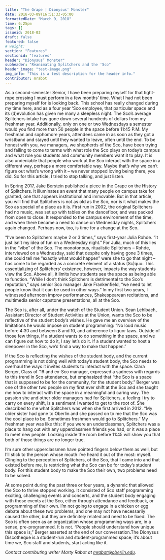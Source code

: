 ```yaml
---
title: "The Grape | Dionysus' Monster"
date: 2018-03-09T16:51:33-05:00
formattedDate: "March 9, 2018"
time: 6:25pm
tags: []
issueid: 2018-03
draft: false
featured: false
# weight: 
section: "Features"
sectionid: "features"
header: "Dionysus’ Monster"
subheader: "Reanimating Splitchers and the 'Sco"
header_image: "test-image.png"
img_info: "This is a test description for the header info."
contributor: mrabot
---
```


As a second-semester Senior, I have been preparing myself for that tight-rope crossing I must perform in a few months’ time. What I had not been preparing myself for is looking back. This school has really changed during my time here, and as a four year ‘Sco employee, that particular space and its (d)evolution has given me many a sleepless night. The Sco’s average Splitchers intake has gone down several hundreds of dollars from my freshman year. Additionally, only on one or two Wednesdays a semester would you find more than 50 people in the space before 11:45 P.M. My freshman and sophomore years, attendees came in as soon as they got a wristband and stayed until they wanted to leave, often until the end. To be honest with you, we managers, we shepherds of the Sco, have been trying and failing to come to terms with what role the Sco plays on today’s campus and what role you students and community members want it to play. It is also undeniable that people who work at the Sco interact with the space in a different way, perhaps a more comfortable way. Maybe that’s why we can’t figure out what’s wrong with it – we never stopped loving being there, you did. So for this article, I tried to stop talking, and just listen.

In Spring 2017, Jake Berstein published a piece in the Grape on the History of Splitchers. It illuminates an event that many people on campus take for granted, one that appears institutional and immovable. But in that article, you will find that Splitchers is not as old as the Sco, nor is it what makes the Sco as special of a place as it is. First run in 2002, the original Splitchers had no music, was set up with tables on the dancefloor, and was packed from open to close. It responded to the campus environment of the time, and when there became a need to dance on Wednesday nights, Splitchers again changed. Perhaps now, too, is time for a change at the Sco.
        
“I’ve been to Splitchers maybe 2 or 3 times,” says first-year Julia Rohde. “It just isn’t my idea of fun on a Wednesday night.” For Julia, much of this lies in the “vibe” of the Sco. The monotonous, ritualistic Splitchers – Rohde, interviewed on a Wednesday, said that despite only having gone 3 times, she could tell me “exactly what would happen” were she to go that night – has come to be regarded as a concrete element of a status (Sc)quo. This essentializing of Splitchers’ existence, however, impacts the way students view the Sco. Above all, it limits how students see the space as being able to function. “While I don’t think Splitchers is detrimental to the Sco’s reputation,” says senior Sco manager Jake Frankenfield, “we need to let people know that it can be used in other ways.” In my first two years, I witnessed afternoon improv performances, Shakespearean recitations, and multimedia senior capstone presentations, all at the Sco.

The Sco is, after all, under the watch of the Student Union. Sean Lehlbach, Assistant Director of Student Activities at the Union, wants the Sco to be reflective of the student body’s wishes. He gave me an overview of the limitations he would impose on student programming: “No loud music before 4:30 and between 8 and 10, and adherence to liquor laws. Outside of those few things, if a student wants to do something in the space, and we can figure out how to do it, I say let’s do it. If a student wanted to host a sleepover in the Sco, we’d find a way to make that happen.”

If the Sco is reflecting the wishes of the student body, and the current programming is not doing well with today’s student body, the Sco needs to overhaul the ways it invites students to interact with the space. Clara Berger, Class of ’16 and ex-Sco manager, expressed a sadness with regards to this trend in Sco attendance, but emphasized that “the Sco is a space that is supposed to be for the community, for the student body.” Berger was one of the other two people on my first ever shift at the Sco and she taught me how to interact with the space in a meaningful and caring way. The passion she and other older managers had for Splitchers, a feeling I try to carry on every shift, is a sentiment I wanted to get to the root of. She described to me what Splitchers was when she first arrived in 2012. “My older sister had gone to Oberlin and she passed on to me that the Sco was the cool place to be. Sometimes freshmen would go to Splitchers.” My freshman year was like this: if you were an underclassman, Splitchers was a place to hang out with any upperclassmen friends you had, or it was a place to meet new people. Looking inside the room before 11:45 will show you that both of those things are no longer true. 

I’m sure other upperclassmen have pointed fingers below them as well, but I’ll stick to the person whose mouth I’ve heard it out of the most: myself. Clinging to the perception of Splitchers, of the Sco, that I came into and that existed before me, is restricting what the Sco can be for today’s student body. For this student body to make the Sco their own, two problems need to be solved.

At some point during the past three or four years, a dynamic that allowed the Sco to thrive stopped working. It consisted of Sco staff programming exciting, challenging events and concerts, and the student body engaging with those events at the Sco, either through attendance and feedback, or programming of their own. I’m not going to engage in a chicken or egg debate about these two problems, and one may not have necessarily caused the other, but they are definitely related and need to be fixed. The Sco is often seen as an organization whose programming ways are, in a sense, pre-programmed. It is not. “People should understand how unique this space is,” Berger asserted at the end of our conversation.The Dionysus Discotheque is a student-run and student-programmed space; it’s about time we, Sco staff and students, start acting like it.

*Contact contributing writer Marty Rabot at mrabot@oberlin.edu.*
